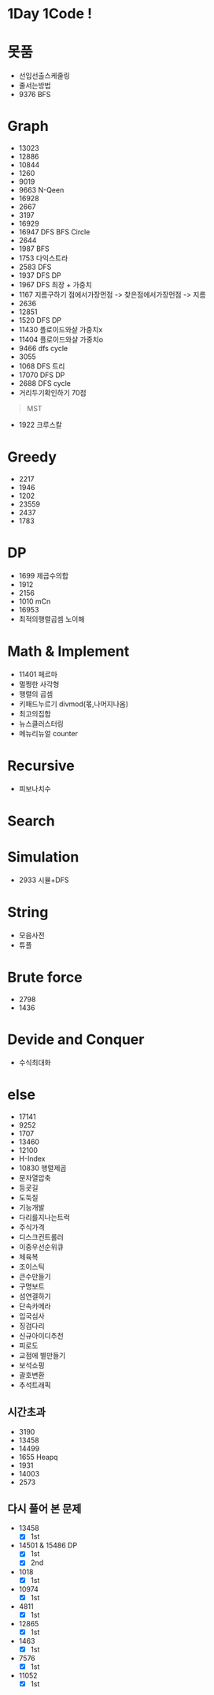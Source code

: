 # 1Day 1Code !

# 못품
- 선입선출스케줄링
- 줄서는방법
- 9376 BFS

# Graph
- 13023
- 12886
- 10844
- 1260
- 9019
- 9663 N-Qeen
- 16928
- 2667
- 3197
- 16929
- 16947 DFS BFS Circle
- 2644 
- 1987 BFS
- 1753 다익스트라
- 2583 DFS
- 1937 DFS DP
- 1967 DFS 최장 + 가중치
- 1167 지름구하기 점에서가장먼점 -> 찾은점에서가장먼점 -> 지름
- 2636
- 12851
- 1520 DFS DP
- 11430 플로이드와샬 가중치x
- 11404 플로이드와샬 가중치o
- 9466 dfs cycle
- 3055
- 1068 DFS 트리
- 17070 DFS DP
- 2688 DFS cycle
- 거리두기확인하기 70점
> MST
- 1922 크루스칼

# Greedy
- 2217
- 1946
- 1202
- 23559
- 2437
- 1783

# DP
- 1699 제곱수의합
- 1912
- 2156
- 1010 mCn
- 16953
- 최적의행렬곱셈 노이해

# Math & Implement
- 11401 페르마
- 멀쩡한 사각형
- 행렬의 곱셈
- 키패드누르기 divmod(몫,나머지나옴)
- 최고의집합
- 뉴스클러스터링
- 메뉴리뉴얼 counter

# Recursive
- 피보나치수

# Search

# Simulation
- 2933 시뮬+DFS

# String 
- 모음사전
- 튜플

# Brute force
- 2798
- 1436

# Devide and Conquer
- 수식최대화

# else
- 17141
- 9252
- 1707
- 13460
- 12100
- H-Index
- 10830 행렬제곱
- 문자열압축
- 등굣길
- 도둑질
- 기능개발
- 다리를지나는트럭
- 주식가격
- 디스크컨트롤러
- 이중우선순위큐
- 체육복
- 조이스틱
- 큰수만들기
- 구명보트
- 섬연결하기
- 단속카메라
- 입국심사
- 징검다리
- 신규아이디추천
- 피로도
- 교점에 별만들기
- 보석쇼핑
- 괄호변환
- 추석트래픽

## 시간초과
- 3190
- 13458
- 14499
- 1655 Heapq
- 1931
- 14003
- 2573

## 다시 풀어 본 문제
- 13458
  - [x] 1st
- 14501 & 15486 DP
  - [x] 1st
  - [x] 2nd
- 1018
  - [x] 1st
- 10974
  - [x] 1st
- 4811
  - [x] 1st
- 12865
  - [x] 1st
- 1463
  - [x] 1st
- 7576
  - [x] 1st
- 11052
  - [x] 1st
